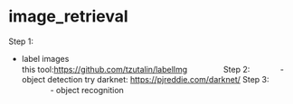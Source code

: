 # image_retrieval

Step 1:      
- label images   
this tool:https://github.com/tzutalin/labelImg      　　　　
Step 2:   　
  　　- object detection
   try darknet: https://pjreddie.com/darknet/
Step 3:    　　　
  - object recognition   　　　
